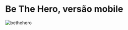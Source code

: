 # Be The Hero, versão mobile


![bethehero](https://user-images.githubusercontent.com/59968647/77833341-586fd080-711b-11ea-82de-f0af845db69d.png)


